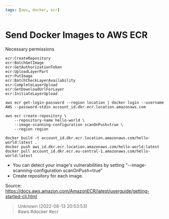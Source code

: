 ```yaml
---
tags: [aws, docker, ecr]
---
```


# Send Docker Images to AWS ECR

Necessary permissions

```  
ecr:CreateRepository  
ecr:BatchGetImage  
ecr:GetAuthorizationToken  
ecr:UploadLayerPart  
ecr:PutImage  
ecr:BatchCheckLayerAvailability  
ecr:CompleteLayerUpload  
ecr:GetDownloadUrlForLayer  
ecr:InitiateLayerUpload  
```

```shell  
aws ecr get-login-password --region location | docker login --username AWS --password-stdin account_id.dkr.ecr.location.amazonaws.com  
```

```shell  
aws ecr create-repository \  
    --repository-name hello-world \  
    --image-scanning-configuration scanOnPush=true \  
    --region region  
```

```shell  
docker build -t account_id.dkr.ecr.location.amazonaws.com/hello-world:latest .  
docker push aws_id.dkr.ecr.location.amazonaws.com/hello-world:latest  
docker pull account_id.dkr.ecr.eu-central-1.amazonaws.com/hello-world:latest  
```

- You can detect your image's vulnerabilities by setting "--image-scanning-configuration scanOnPush=true"
- Create repository for each image.

Source: https://docs.aws.amazon.com/AmazonECR/latest/userguide/getting-started-cli.html  

> Unknown (2022-08-13 20:53:53)  
> #aws #docker #ecr

